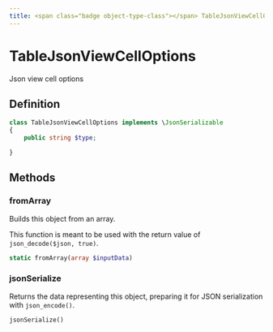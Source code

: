 ```yaml
---
title: <span class="badge object-type-class"></span> TableJsonViewCellOptions
---
```

# <span class="badge object-type-class"></span> TableJsonViewCellOptions

Json view cell options

## Definition

```php
class TableJsonViewCellOptions implements \JsonSerializable
{
    public string $type;

}
```
## Methods

### <span class="badge object-method"></span> fromArray

Builds this object from an array.

This function is meant to be used with the return value of `json_decode($json, true)`.

```php
static fromArray(array $inputData)
```

### <span class="badge object-method"></span> jsonSerialize

Returns the data representing this object, preparing it for JSON serialization with `json_encode()`.

```php
jsonSerialize()
```

